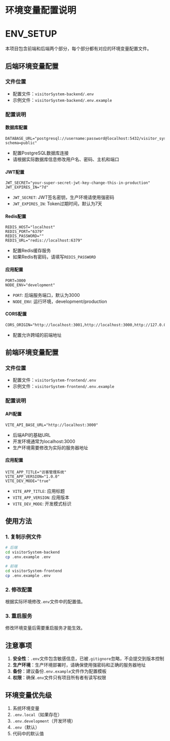# 环境变量配置说明
# ENV_SETUP

本项目包含前端和后端两个部分，每个部分都有对应的环境变量配置文件。

## 后端环境变量配置

### 文件位置
- 配置文件：`visitorSystem-backend/.env`
- 示例文件：`visitorSystem-backend/.env.example`

### 配置说明

#### 数据库配置
```env
DATABASE_URL="postgresql://username:password@localhost:5432/visitor_system?schema=public"
```
- 配置PostgreSQL数据库连接
- 请根据实际数据库信息修改用户名、密码、主机和端口

#### JWT配置
```env
JWT_SECRET="your-super-secret-jwt-key-change-this-in-production"
JWT_EXPIRES_IN="7d"
```
- `JWT_SECRET`: JWT签名密钥，生产环境请使用强密码
- `JWT_EXPIRES_IN`: Token过期时间，默认为7天

#### Redis配置
```env
REDIS_HOST="localhost"
REDIS_PORT="6379"
REDIS_PASSWORD=""
REDIS_URL="redis://localhost:6379"
```
- 配置Redis缓存服务
- 如果Redis有密码，请填写`REDIS_PASSWORD`

#### 应用配置
```env
PORT=3000
NODE_ENV="development"
```
- `PORT`: 后端服务端口，默认为3000
- `NODE_ENV`: 运行环境，development/production

#### CORS配置
```env
CORS_ORIGIN="http://localhost:3001,http://localhost:3000,http://127.0.0.1:3001,http://127.0.0.1:3000"
```
- 配置允许跨域的前端地址

## 前端环境变量配置

### 文件位置
- 配置文件：`visitorSystem-frontend/.env`
- 示例文件：`visitorSystem-frontend/.env.example`

### 配置说明

#### API配置
```env
VITE_API_BASE_URL="http://localhost:3000"
```
- 后端API的基础URL
- 开发环境通常为localhost:3000
- 生产环境需要修改为实际的服务器地址

#### 应用配置
```env
VITE_APP_TITLE="访客管理系统"
VITE_APP_VERSION="1.0.0"
VITE_DEV_MODE="true"
```
- `VITE_APP_TITLE`: 应用标题
- `VITE_APP_VERSION`: 应用版本
- `VITE_DEV_MODE`: 开发模式标识

## 使用方法

### 1. 复制示例文件
```bash
# 后端
cd visitorSystem-backend
cp .env.example .env

# 前端
cd visitorSystem-frontend
cp .env.example .env
```

### 2. 修改配置
根据实际环境修改`.env`文件中的配置值。

### 3. 重启服务
修改环境变量后需要重启服务才能生效。

## 注意事项

1. **安全性**：`.env`文件包含敏感信息，已被`.gitignore`忽略，不会提交到版本控制
2. **生产环境**：生产环境部署时，请确保使用强密码和正确的服务器地址
3. **备份**：建议备份`.env.example`文件作为配置模板
4. **权限**：确保`.env`文件只有项目所有者有读写权限

## 环境变量优先级

1. 系统环境变量
2. `.env.local`（如果存在）
3. `.env.development`（开发环境）
4. `.env`（默认）
5. 代码中的默认值
